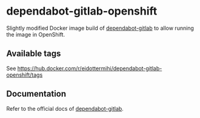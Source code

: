 # dependabot-gitlab-openshift

Slightly modified Docker image build of [dependabot-gitlab](https://gitlab.com/dependabot-gitlab/dependabot) to allow running the image in OpenShift.

## Available tags

See <https://hub.docker.com/r/eidottermihi/dependabot-gitlab-openshift/tags>

## Documentation

Refer to the official docs of [dependabot-gitlab](https://dependabot-gitlab.gitlab.io/dependabot/).
